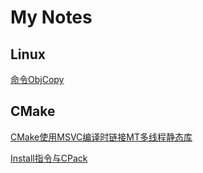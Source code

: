 My Notes
===

Linux
---
[命令ObjCopy](Note/Linux/ObjCopy.md)

CMake
---
[CMake使用MSVC编译时链接MT多线程静态库](Note/CMake/BuildCMakeWithMT.md)

[Install指令与CPack](Note/CMake/InstallAndCPack.md)
